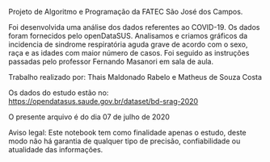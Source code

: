 Projeto de Algoritmo e Programação da FATEC São José dos Campos.

Foi desenvolvida uma análise dos dados referentes ao COVID-19. Os dados foram fornecidos pelo
openDataSUS. Analisamos e criamos gráficos da incidencia de sindrome respiratória aguda grave de acordo
com o sexo, raça e as idades com maior número de casos. Foi seguido as instruções passadas pelo
professor Fernando Masanori em sala de aula.

Trabalho realizado por: Thais Maldonado Rabelo e Matheus de Souza Costa

Os dados do estudo estão no: https://opendatasus.saude.gov.br/dataset/bd-srag-2020

O presente arquivo é do dia 07 de julho de 2020

Aviso legal: Este notebook tem como finalidade apenas o estudo, deste modo não há garantia de qualquer tipo de precisão, confiabilidade ou atualidade das informações.

